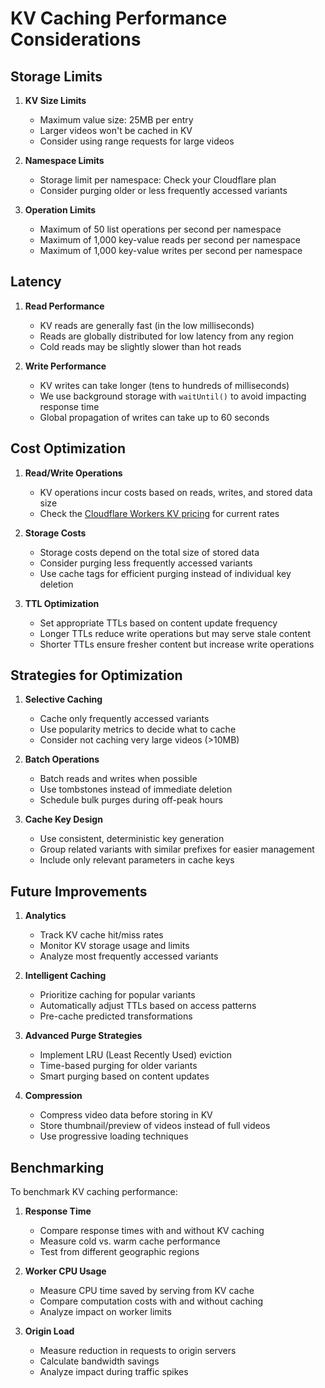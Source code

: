 # KV Caching Performance Considerations

## Storage Limits

1. **KV Size Limits**
   - Maximum value size: 25MB per entry
   - Larger videos won't be cached in KV
   - Consider using range requests for large videos

2. **Namespace Limits**
   - Storage limit per namespace: Check your Cloudflare plan
   - Consider purging older or less frequently accessed variants

3. **Operation Limits**
   - Maximum of 50 list operations per second per namespace
   - Maximum of 1,000 key-value reads per second per namespace
   - Maximum of 1,000 key-value writes per second per namespace

## Latency

1. **Read Performance**
   - KV reads are generally fast (in the low milliseconds)
   - Reads are globally distributed for low latency from any region
   - Cold reads may be slightly slower than hot reads

2. **Write Performance**
   - KV writes can take longer (tens to hundreds of milliseconds)
   - We use background storage with `waitUntil()` to avoid impacting response time
   - Global propagation of writes can take up to 60 seconds

## Cost Optimization

1. **Read/Write Operations**
   - KV operations incur costs based on reads, writes, and stored data size
   - Check the [Cloudflare Workers KV pricing](https://developers.cloudflare.com/workers/platform/pricing/#workers-kv) for current rates

2. **Storage Costs**
   - Storage costs depend on the total size of stored data
   - Consider purging less frequently accessed variants
   - Use cache tags for efficient purging instead of individual key deletion

3. **TTL Optimization**
   - Set appropriate TTLs based on content update frequency
   - Longer TTLs reduce write operations but may serve stale content
   - Shorter TTLs ensure fresher content but increase write operations

## Strategies for Optimization

1. **Selective Caching**
   - Cache only frequently accessed variants
   - Use popularity metrics to decide what to cache
   - Consider not caching very large videos (>10MB)

2. **Batch Operations**
   - Batch reads and writes when possible
   - Use tombstones instead of immediate deletion
   - Schedule bulk purges during off-peak hours

3. **Cache Key Design**
   - Use consistent, deterministic key generation
   - Group related variants with similar prefixes for easier management
   - Include only relevant parameters in cache keys

## Future Improvements

1. **Analytics**
   - Track KV cache hit/miss rates
   - Monitor KV storage usage and limits
   - Analyze most frequently accessed variants

2. **Intelligent Caching**
   - Prioritize caching for popular variants
   - Automatically adjust TTLs based on access patterns
   - Pre-cache predicted transformations

3. **Advanced Purge Strategies**
   - Implement LRU (Least Recently Used) eviction
   - Time-based purging for older variants
   - Smart purging based on content updates

4. **Compression**
   - Compress video data before storing in KV
   - Store thumbnail/preview of videos instead of full videos
   - Use progressive loading techniques

## Benchmarking

To benchmark KV caching performance:

1. **Response Time**
   - Compare response times with and without KV caching
   - Measure cold vs. warm cache performance
   - Test from different geographic regions

2. **Worker CPU Usage**
   - Measure CPU time saved by serving from KV cache
   - Compare computation costs with and without caching
   - Analyze impact on worker limits

3. **Origin Load**
   - Measure reduction in requests to origin servers
   - Calculate bandwidth savings
   - Analyze impact during traffic spikes